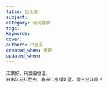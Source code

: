 ```yaml
---
title: 忆江南
subject: 
category: 诗词歌赋
tags: 
keywords: 
cover: 
authors: 白居易
created_when: 唐朝
updated_when: 
---
```


```
江南好，风景旧曾谙。
日出江花红胜火，春来江水绿如蓝。能不忆江南？
```
